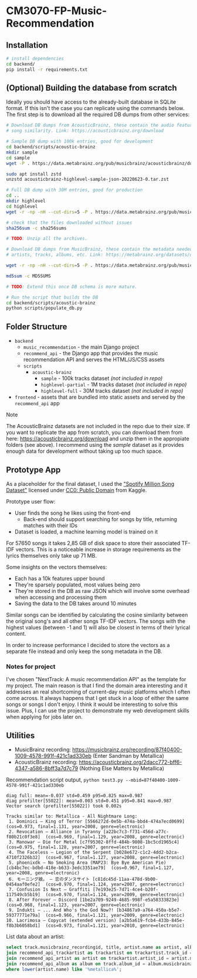 # CM3070-FP-Music-Recommendation

## Installation

```bash
# install dependencies
cd backend/
pip install -r requirements.txt
```

## (Optional) Building the database from scratch
Ideally you should have access to the already-built database in SQLite format. If this isn't the case you can replicate using the commands below. The first step is to download all the required DB dumps from other services:

```bash
# Download DB dumps from AcousticBrainz, these contain the audio features used to determine 
# song similarity. Link: https://acousticbrainz.org/download

# Sample DB dump with 100k entries, good for development
cd backend/scripts/acoustic-brainz
mkdir sample
cd sample
wget -P . https://data.metabrainz.org/pub/musicbrainz/acousticbrainz/dumps/acousticbrainz-sample-json-20220623/acousticbrainz-highlevel-sample-json-20220623-0.tar.zst

sudo apt install zstd
unzstd acousticbrainz-highlevel-sample-json-20220623-0.tar.zst

# Full DB dump with 30M entries, good for production
cd ..
mkdir highlevel
cd highlevel
wget -r -np -nH --cut-dirs=5 -P . https://data.metabrainz.org/pub/musicbrainz/acousticbrainz/dumps/acousticbrainz-highlevel-json-20220623/

# check that the files downloaded without issues
sha256sum -c sha256sums

# TODO: Unzip all the archives.

```

```bash
# Download DB dumps from MusicBrainz, these contain the metadata needed to display infomation about
# artists, tracks, albums, etc. Link: https://metabrainz.org/datasets/download

wget -r -np -nH --cut-dirs=5 -P . https://data.metabrainz.org/pub/musicbrainz/data/fullexport/20250806-001852/

md5sum -c MD5SUMS

# TODO: Extend this once DB schema is more mature.
```


```bash
# Run the script that builds the DB
cd backend/scripts/acoustic-brainz
python scripts/populate_db.py
```

## Folder Structure

- `backend`
  - `music_recommendation` - the main Django project
  - `recommend_api` - the Django app that provides the music recommendation API and serves the HTML/JS/CSS assets
  - `scripts`
    - `acoustic-brainz`
      - `sample` - 100k tracks dataset *(not included in repo)*
      - `highlevel-partial` - 1M tracks dataset *(not included in repo)*
      - `highlevel-full` - 30M tracks dataset *(not included in repo)*
- `frontend` - assets that are bundled into static assets and served by the `recommend_api` app

> [!NOTE]
> The AcousticBrainz datasets are not included in the repo due to their size. If you want to replicate the app from scratch, you can download them from here: https://acousticbrainz.org/download and unzip them in the appropiate folders (see above). I recommend using the *sample* dataset as it provides enough data for development without taking up too much space.

## Prototype App

As a placeholder for the final dataset, I used the ["Spotify Million Song Dataset"](https://www.kaggle.com/datasets/notshrirang/spotify-million-song-dataset) licensed under [CC0: Public Domain](https://creativecommons.org/publicdomain/zero/1.0/) from Kaggle.

Prototype user flow:
- User finds the song he likes using the front-end
  - Back-end should support searching for songs by title, returning matches with their IDs
- Dataset is loaded, a machine learning model is trained on it

For 57650 songs it takes 2,85 GB of disk space to store their associated TF-IDF vectors. This is a noticeable increase in storage requirements as the lyrics themselves only take up 71 MB.

Some insights on the vectors themselves:
- Each has a 10k features upper bound
- They're sparsely populated, most values being zero
- They're stored in the DB as raw JSON which will involve some overhead when accessing and processing them
- Saving the data to the DB takes around 10 minutes

Similar songs can be identified by calculating the cosine similarity between the original song's and all other songs TF-IDF vectors. The songs with the highest values (between -1 and 1) will also be closest in terms of their lyrical content.

In order to increase performance I decided to store the vectors as a separate file instead and only keep the song metadata in the DB.

### Notes for project

I've chosen "NextTrack: A music recommendation API" as the template for my project. The main reason is that I find the domain area interesting and it addresses an real shortcoming of current-day music platforms which I often come across. It always happens that I get stuck in a loop of either the same songs or songs I don't enjoy. I think it would be interesting to solve this issue. Plus, I can use the project to demonstrate my web development skills when applying for jobs later on.

## Utilities
- MusicBrainz recording: https://musicbrainz.org/recording/87f40400-1009-4578-991f-421c1ad330eb (Enter Sandman by Metallica)
- AcousticBrainz recording:  https://acousticbrainz.org/2dacc772-bff6-4347-a586-8bff3a7d7c79 (Nothing Else Matters by Metallica)

Recommendation script output, `python test3.py --mbid=87f40400-1009-4578-991f-421c1ad330eb`
```
diag full: mean=-0.037 std=0.459 p95=0.825 max=0.987
diag prefilter[55022]: mean=0.003 std=0.451 p95=0.841 max=0.987
Vector search (prefilter[55022]) took 0.002s

Tracks similar to: Metallica - All Nightmare Long:
 1. Dominici — King of Terror [5566272d-0e5b-474a-bbd4-474a7ecd0699]  (cos=0.973, final=1.131, year=2008, genre=electronic)
 2. Revocation — Alliance in Tyranny [a22bc7c3-f731-456d-a77c-f80b21c0f3e8]  (cos=0.969, final=1.129, year=2008, genre=electronic)
 3. Manowar — Die for Metal [c7f95302-8ffd-484b-9808-1bc5cd1965c4]  (cos=0.975, final=1.128, year=2007, genre=electronic)
 4. The Faceless — Legion of the Serpent [b028e672-c1c2-4dd2-b2ca-4710f2326b32]  (cos=0.967, final=1.127, year=2008, genre=electronic)
 5. phoenixdk — No Smoking Area (MAP23: Bye Bye American Pie) [cb4bc7ec-bdbd-418e-b633-3edc3351ae79]  (cos=0.967, final=1.127, year=2008, genre=electronic)
 6. モーニング娘。 — 恋のダンスサイト [c81dc45d-11aa-478d-9b00-0454aaf0efe2]  (cos=0.970, final=1.124, year=2007, genre=electronic)
 7. Confusion Is Next — Graffiti [7e193e25-7d71-4ce4-b20f-117549cb5b19]  (cos=0.970, final=1.124, year=2009, genre=electronic)
 8. After Forever — Discord [1be2a709-9249-4685-998f-e5a58333823e]  (cos=0.968, final=1.123, year=2007, genre=electronic)
 9. Indukti — ... And Who's the God Now?! [b34867a9-a764-450a-b5e7-59377771e79a]  (cos=0.966, final=1.121, year=2009, genre=electronic)
10. Lacrimosa — Copycat (extended version) [a2b5a619-fcb4-433b-845e-f8b3b6058bd1]  (cos=0.973, final=1.121, year=2010, genre=electronic)
```

List data about an artist:
```sql
select track.musicbrainz_recordingid, title, artist.name as artist, album.name as album, album.date, genre_rosamerica, genre_dortmund, file_path from recommend_api_track as track
join recommend_api_trackartist as trackartist on trackartist.track_id = track.musicbrainz_recordingid
join recommend_api_artist as artist on trackartist.artist_id = artist.musicbrainz_artistid
join recommend_api_album as album on track.album_id = album.musicbrainz_albumid
where lower(artist.name) like '%metallica%';
```